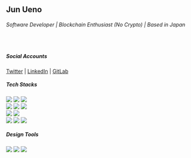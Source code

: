 ## Jun Ueno
###### Software Developer | Blockchain Enthusiast (No Crypto) | Based in Japan
</br>

##### Social Accounts
[Twitter](https://twitter.com/jun_uen0) |
[LinkedIn](https://www.linkedin.com/in/jun-uen0/) |
[GitLab](https://gitlab.com/jun-uen0/)

##### Tech Stacks

<div>
  <img src="https://img.shields.io/badge/Javascript-339933?style=flat-square&logo=javascript&logoColor=white" />
  <img src="https://img.shields.io/badge/Typescript-007acc?style=flat-square&logo=javascript&logoColor=white" />
  <img src="https://img.shields.io/badge/GoogleAppsScript-FBB305?style=flat-square&logo=google&logoColor=white" />
</div>

<div>
  <img src="https://img.shields.io/badge/Vue.js-00b359?style=flat-square&logo=Vue.js&logoColor=white"/>
  <img src="https://img.shields.io/badge/Nuxt.js-4EA94B?style=flat-square&logo=Nuxt.js&logoColor=white"/>
  <img src="https://img.shields.io/badge/React.js-1e90ff?style=flat-square&logo=React.js&logoColor=white"/>
</div>

<div>
  <img src="https://img.shields.io/badge/Git-F05032?style=flat-square&logo=git&logoColor=white" />
  <img src="https://img.shields.io/badge/Node.js-339933?style=flat-square&logo=nodedotjs&logoColor=white" />
</div>

<div>
  <img src="https://img.shields.io/badge/AWS-232F3E?style=flat-square&logo=amazonaws&logoColor=white" />
  <img src="https://img.shields.io/badge/Docker-219fde?style=flat-square&logo=docker&logoColor=white" />
  <img src="https://img.shields.io/badge/Firebase-ffaa00?style=flat-square&logo=firebase&logoColor=white" />
</div>

##### Design Tools
<div>
  <img src="https://img.shields.io/badge/Illustrator-e68a00?style=flat-square&logo=AdobeIllustrator&logoColor=black" />
  <img src="https://img.shields.io/badge/Photoshop-007acc?style=flat-square&logo=AdobePhotoshop&logoColor=black" />
  <img src="https://img.shields.io/badge/XD-d24dff?style=flat-square&logo=AdobeXD&logoColor=black" />
</div>
